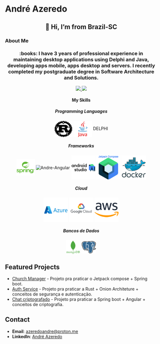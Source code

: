 # André Azeredo
<h2 align="center">👋 Hi, I’m from Brazil-SC</h2>

### About Me

<h3 align="center" >:books: I have 3 years of professional experience in maintaining desktop applications using Delphi and Java, developing apps mobile, apps desktop and servers. I recently completed my postgraduate degree in Software Architecture and Solutions.</h3>


<div align="center">
  <a href="https://github.com/DevAzeredo">
    <img src="https://github-readme-stats-git-masterrstaa-rickstaa.vercel.app/api?username=DevAzeredo&line_height=20&theme=onedark" />
  </a>
  <a href="https://github.com/DevAzeredo">
    <img src="https://github-readme-stats.vercel.app/api/top-langs/?username=DevAzeredo&layout=compact&theme=onedark" />
  </a>
</div>

<h4 align="center">My Skills</h4>
<div align="center" style="display: inline_block">
  <h5>Programming Languages</h5>
  <img align="center" alt="Andre-Rust" height="54" width="60" src="https://github.com/devicons/devicon/blob/master/icons/rust/rust-original.svg">
  <img align="center" alt="Andre-Java" height="54" width="60" src="https://github.com/devicons/devicon/blob/master/icons/java/java-original-wordmark.svg">
  DELPHI
  
  <h5>Frameworks</h5>
  <img align="center" alt="Andre-Spring" height="54" width="60" src="https://github.com/devicons/devicon/blob/master/icons/spring/spring-original-wordmark.svg">
  <img align="center" alt="Andre-Angular" height="42" width="50" src="https://user-images.githubusercontent.com/25181517/183890595-779a7e64-3f43-4634-bad2-eceef4e80268.png">
  <img align="center" alt="Andre-Android" height="80" width="80" src="https://github.com/devicons/devicon/blob/master/icons/androidstudio/androidstudio-original-wordmark.svg">
  <img align="center" alt="Andre-Compose" height="80" width="80" src="https://github.com/devicons/devicon/blob/master/icons/jetpackcompose/jetpackcompose-original-wordmark.svg">
   <img align="center" alt="Andre-Docker" height="80" width="80" src="https://github.com/devicons/devicon/blob/master/icons/docker/docker-original-wordmark.svg">

<h5>Cloud</h5>
<img align="center" alt="Andre-Azure" height="80" width="80" src="https://github.com/devicons/devicon/blob/master/icons/azure/azure-original-wordmark.svg">
<img align="center" alt="Andre-GCP" height="80" width="80" src="https://github.com/devicons/devicon/blob/master/icons/googlecloud/googlecloud-original-wordmark.svg">
<img align="center" alt="Andre-AWS" height="80" width="80" src="https://github.com/devicons/devicon/blob/master/icons/amazonwebservices/amazonwebservices-original-wordmark.svg">
  
  
  <h5>Bancos de Dados</h5>
  <img align="center" alt="Andre-MongoDB" height="46" width="46" src="https://github.com/devicons/devicon/blob/master/icons/mongodb/mongodb-plain-wordmark.svg">
  <img align="center" alt="Andre-PostgresSQL" height="42" width="50" src="https://github.com/devicons/devicon/blob/master/icons/postgresql/postgresql-original.svg">
</div>

## Featured Projects
- [Church Manager](https://github.com/DevAzeredo/ChurchManager-KMP-SpringBoot) - Projeto pra praticar o Jetpack compose + Spring boot.
- [Auth Service](https://github.com/DevAzeredo/auth_service) - Projeto pra praticar a Rust + Onion Architeture + conceitos de segurança e autenticação.
- [Chat criptografado](https://github.com/DevAzeredo/RealTimeCriptoChat) - Projeto pra praticar a Spring boot + Angular + conceitos de criptografia.


## Contact

- **Email**: azeredoandre@proton.me
- **LinkedIn**: [André Azeredo](https://www.linkedin.com/in/andr%C3%A9azeredo/)

